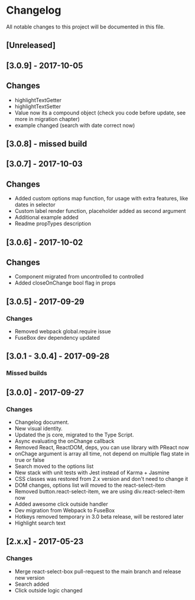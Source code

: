 # Changelog
All notable changes to this project will be documented in this file.

## [Unreleased]

## [3.0.9] - 2017-10-05
## Changes
- highlightTextGetter
- highlightTextSetter
- Value now its a compound object (check you code before update, see more in migration chapter)
- example changed (search with date correct now)

## [3.0.8] - missed build

## [3.0.7] - 2017-10-03
## Changes
- Added custom options map function, for usage with extra features, like dates in selector
- Custom label render function, placeholder added as second argument
- Additional example added
- Readme propTypes description

## [3.0.6] - 2017-10-02
## Changes
- Component migrated from uncontrolled to controlled
- Added closeOnChange bool flag in props

## [3.0.5] - 2017-09-29
### Changes
- Removed webpack global.require issue
- FuseBox dev dependency updated

## [3.0.1 - 3.0.4] - 2017-09-28
### Missed builds

## [3.0.0] - 2017-09-27
### Changes
- Changelog document.
- New visual identity.
- Updated the js core, migrated to the Type Script.
- Async evaluating the onChange callback
- Removed React, ReactDOM, deps, you can use library with PReact now
- onChage argument is array all time, not depend on multiple flag state in true or false
- Search moved to the options list
- New stack with unit tests with Jest instead of Karma + Jasmine
- CSS classes was restored from 2.x version and don't need to change it
- DOM changes, options list will moved to the react-select-item
- Removed button.react-select-item, we are using div.react-select-item now
- Added awesome click outside handler
- Dev migration from Webpack to FuseBox
- Hotkeys removed temporary in 3.0 beta release, will be restored later
- Highlight search text

## [2.x.x] - 2017-05-23
### Changes
- Merge react-select-box pull-request to the main branch and release new version
- Search added
- Click outside logic changed